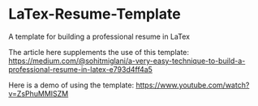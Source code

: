 # LaTex-Resume-Template
A template for building a professional resume in LaTex

The article here supplements the use of this template: https://medium.com/@sohitmiglani/a-very-easy-technique-to-build-a-professional-resume-in-latex-e793d4ff4a5

Here is a demo of using the template: https://www.youtube.com/watch?v=ZsPhuMMISZM
